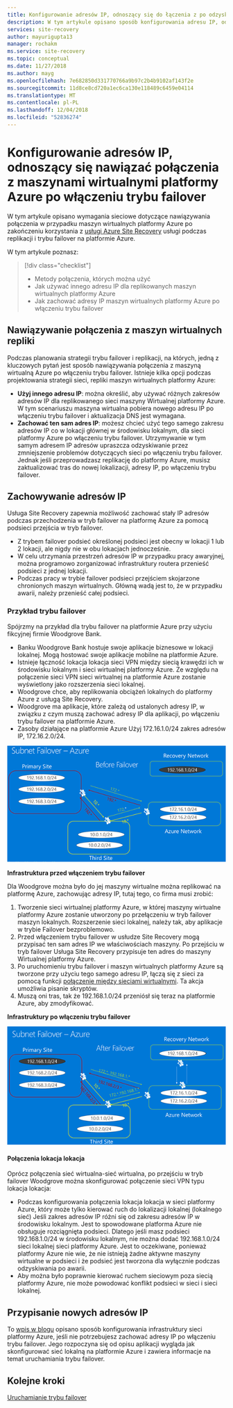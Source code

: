 ```yaml
---
title: Konfigurowanie adresów IP, odnoszący się do łączenia z po odzyskiwanie po awarii i trybu failover na platformie Azure przy użyciu usługi Azure Site Recovery | Dokumentacja firmy Microsoft
description: W tym artykule opisano sposób konfigurowania adresu IP, odnoszący się do połączenia z maszynami wirtualnymi platformy Azure po odzyskiwania po awarii i tryb failover ze środowiska lokalnego z usługą Azure Site Recovery
services: site-recovery
author: mayurigupta13
manager: rochakm
ms.service: site-recovery
ms.topic: conceptual
ms.date: 11/27/2018
ms.author: mayg
ms.openlocfilehash: 7e682850d331770766a9b97c2b4b9102af143f2e
ms.sourcegitcommit: 11d8ce8cd720a1ec6ca130e118489c6459e04114
ms.translationtype: MT
ms.contentlocale: pl-PL
ms.lasthandoff: 12/04/2018
ms.locfileid: "52836274"
---
```

# <a name="set-up-ip-addressing-to-connect-to-azure-vms-after-failover"></a>Konfigurowanie adresów IP, odnoszący się nawiązać połączenia z maszynami wirtualnymi platformy Azure po włączeniu trybu failover

W tym artykule opisano wymagania sieciowe dotyczące nawiązywania połączenia w przypadku maszyn wirtualnych platformy Azure po zakończeniu korzystania z [usługi Azure Site Recovery](site-recovery-overview.md) usługi podczas replikacji i trybu failover na platformie Azure.

W tym artykule poznasz:

> [!div class="checklist"]
> * Metody połączenia, których można użyć
> * Jak używać innego adresu IP dla replikowanych maszyn wirtualnych platformy Azure
> * Jak zachować adresy IP maszyn wirtualnych platformy Azure po włączeniu trybu failover

## <a name="connecting-to-replica-vms"></a>Nawiązywanie połączenia z maszyn wirtualnych repliki

Podczas planowania strategii trybu failover i replikacji, na których, jedną z kluczowych pytań jest sposób nawiązywania połączenia z maszyną wirtualną Azure po włączeniu trybu failover. Istnieje kilka opcji podczas projektowania strategii sieci, repliki maszyn wirtualnych platformy Azure:

- **Użyj innego adresu IP**: można określić, aby używać różnych zakresów adresów IP dla replikowanego sieci maszyny Wirtualnej platformy Azure. W tym scenariuszu maszyna wirtualna pobiera nowego adresu IP po włączeniu trybu failover i aktualizacja DNS jest wymagana.
- **Zachować ten sam adres IP**: możesz chcieć użyć tego samego zakresu adresów IP co w lokacji głównej w środowisku lokalnym, dla sieci platformy Azure po włączeniu trybu failover. Utrzymywanie w tym samym adresem IP adresów upraszcza odzyskiwanie przez zmniejszenie problemów dotyczących sieci po włączeniu trybu failover. Jednak jeśli przeprowadzasz replikację do platformy Azure, musisz zaktualizować tras do nowej lokalizacji, adresy IP, po włączeniu trybu failover.

## <a name="retaining-ip-addresses"></a>Zachowywanie adresów IP

Usługa Site Recovery zapewnia możliwość zachować stały IP adresów podczas przechodzenia w tryb failover na platformę Azure za pomocą podsieci przejścia w tryb failover.

- Z trybem failover podsieć określonej podsieci jest obecny w lokacji 1 lub 2 lokacji, ale nigdy nie w obu lokacjach jednocześnie.
- W celu utrzymania przestrzeń adresów IP w przypadku pracy awaryjnej, można programowo zorganizować infrastruktury routera przenieść podsieci z jednej lokacji.
- Podczas pracy w trybie failover podsieci przejściem skojarzone chronionych maszyn wirtualnych. Główną wadą jest to, że w przypadku awarii, należy przenieść całej podsieci.


### <a name="failover-example"></a>Przykład trybu failover

Spójrzmy na przykład dla trybu failover na platformie Azure przy użyciu fikcyjnej firmie Woodgrove Bank.

- Banku Woodgrove Bank hostuje swoje aplikacje biznesowe w lokacji lokalnej. Mogą hostować swoje aplikacje mobilne na platformie Azure.
- Istnieje łączność lokacja lokacja sieci VPN między siecią krawędzi ich w środowisku lokalnym i sieci wirtualnej platformy Azure. Ze względu na połączenie sieci VPN sieci wirtualnej na platformie Azure zostanie wyświetlony jako rozszerzenia sieci lokalnej.
- Woodgrove chce, aby replikowania obciążeń lokalnych do platformy Azure z usługą Site Recovery.
 - Woodgrove ma aplikacje, które zależą od ustalonych adresy IP, w związku z czym muszą zachować adresy IP dla aplikacji, po włączeniu trybu failover na platformie Azure.
 - Zasoby działające na platformie Azure Użyj 172.16.1.0/24 zakres adresów IP, 172.16.2.0/24.

![Przed włączeniem trybu failover podsieć](./media/site-recovery-network-design/network-design7.png)

**Infrastruktura przed włączeniem trybu failover**


Dla Woodgrove można było do jej maszyny wirtualne można replikować na platformę Azure, zachowując adresy IP, tutaj tego, co firma musi zrobić:


1. Tworzenie sieci wirtualnej platformy Azure, w której maszyny wirtualne platformy Azure zostanie utworzony po przełączeniu w tryb failover maszyn lokalnych. Rozszerzenie sieci lokalnej, należy tak, aby aplikacje w trybie Failover bezproblemowo.
2. Przed włączeniem trybu failover w usłudze Site Recovery mogą przypisać ten sam adres IP we właściwościach maszyny. Po przejściu w tryb failover Usługa Site Recovery przypisuje ten adres do maszyny Wirtualnej platformy Azure.
3. Po uruchomieniu trybu failover i maszyn wirtualnych platformy Azure są tworzone przy użyciu tego samego adresu IP, łączą się z sieci za pomocą funkcji [połączenie między sieciami wirtualnymi](../vpn-gateway/virtual-networks-configure-vnet-to-vnet-connection.md). Ta akcja umożliwia pisanie skryptów.
4. Muszą oni tras, tak że 192.168.1.0/24 przeniósł się teraz na platformie Azure, aby zmodyfikować.


**Infrastruktury po włączeniu trybu failover**

![Po włączeniu trybu failover podsieć](./media/site-recovery-network-design/network-design9.png)

#### <a name="site-to-site-connection"></a>Połączenia lokacja lokacja

Oprócz połączenia sieć wirtualna-sieć wirtualna, po przejściu w tryb failover Woodgrove można skonfigurować połączenie sieci VPN typu lokacja lokacja:
- Podczas konfigurowania połączenia lokacja lokacja w sieci platformy Azure, który może tylko kierować ruch do lokalizacji lokalnej (lokalnego sieć) Jeśli zakres adresów IP różni się od zakresu adresów IP w środowisku lokalnym. Jest to spowodowane platforma Azure nie obsługuje rozciągnięta podsieci. Dlatego jeśli masz podsieci 192.168.1.0/24 w środowisku lokalnym, nie można dodać 192.168.1.0/24 sieci lokalnej sieci platformy Azure. Jest to oczekiwane, ponieważ platformy Azure nie wie, że nie istnieją żadne aktywne maszyny wirtualne w podsieci i że podsieć jest tworzona dla wyłącznie podczas odzyskiwania po awarii.
- Aby można było poprawnie kierować ruchem sieciowym poza siecią platformy Azure, nie może powodować konflikt podsieci w sieci i sieci lokalnej.




## <a name="assigning-new-ip-addresses"></a>Przypisanie nowych adresów IP

To [wpis w blogu](https://azure.microsoft.com/blog/2014/09/04/networking-infrastructure-setup-for-microsoft-azure-as-a-disaster-recovery-site/) opisano sposób konfigurowania infrastruktury sieci platformy Azure, jeśli nie potrzebujesz zachować adresy IP po włączeniu trybu failover. Jego rozpoczyna się od opisu aplikacji wygląda jak skonfigurować sieć lokalną na platformie Azure i zawiera informacje na temat uruchamiania trybu failover.

## <a name="next-steps"></a>Kolejne kroki
[Uruchamianie trybu failover](site-recovery-failover.md)
